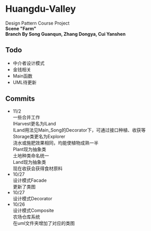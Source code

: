 # Huangdu-Valley  
Design Pattern Course Project  
**Scene "Farm"**  
**Branch By Song Guanqun, Zhang Dongya, Cui Yanshen**  
## Todo  
* 中介者设计模式  
* 金钱相关  
* Main函数  
* UML待更新  
## Commits  
* 11/2  
一些合并工作  
IHarvest更名为ILand  
ILand用法见Main_Song的Decorator下，可通过接口种植、收获等  
Storage类更名为Explorer  
浇水或施肥效果相同，均能使植物成熟一半  
Plant现为抽象类  
土地种类命名统一  
Land现为抽象类  
现在收获会获得食材原料  
* 10/27  
设计模式Facade  
更新了类图  
* 10/27  
设计模式Decorator  
* 10/26  
设计模式Composite  
农场仓库系统  
在uml文件夹增加了对应的类图  

  
